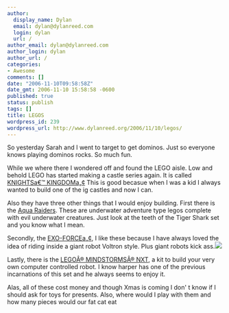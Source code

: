 ```yaml
---
author:
  display_name: Dylan
  email: dylan@dylanreed.com
  login: dylan
  url: /
author_email: dylan@dylanreed.com
author_login: dylan
author_url: /
categories:
- Awesome
comments: []
date: "2006-11-10T09:58:58Z"
date_gmt: 2006-11-10 15:58:58 -0600
published: true
status: publish
tags: []
title: LEGOS
wordpress_id: 239
wordpress_url: http://www.dylanreed.org/2006/11/10/legos/
---
```


So yesterday Sarah and I went to target to get dominos. Just so everyone knows playing dominos rocks. So much fun.

While we where there I wondered off and found the LEGO aisle. Low and behold LEGO has started making a castle series again. It is called [KNIGHTSa€™ KINGDOMa„¢][1] This is good becasue when I was a kid I always wanted to build one of the ig castles and now I can.

   [1]: http://shop.lego.com/ByTheme/Product.aspx?p=K8823&cn=354&d=70

Also they have three other things that I would enjoy building. First there is the [Aqua Raiders][2]. These are underwater adventure type legos complete with evil underwater creatures. Just look at the teeth of the Tiger Shark set and you know what I mean.

   [2]: http://shop.lego.com/ByTheme/Leaf.aspx?cn=468&d=70

Secondly, the [EXO-FORCEa„¢][3], I like these because I have always loved the idea of riding inside a giant robot Voltron style. Plus giant robots kick ass.[![][4]][5]

   [3]: http://shop.lego.com/ByTheme/Leaf.aspx?cn=34&d=70
   [4]: http://www.dylanreed.org//media/2006/11/WindowsLiveWriter/LEGOS_7DED/11_thumb%5B23%5D.jpg
   [5]: http://www.dylanreed.org//media/2006/11/WindowsLiveWriter/LEGOS_7DED/11%5B25%5D.jpg

Lastly, there is the [LEGOÂ® MINDSTORMSÂ® NXT][6], a kit to build your very own computer controlled robot. I know harper has one of the previous incarnations of this set and he always seems to enjoy it.

   [6]: http://shop.lego.com/ByTheme/Product.aspx?p=8527&cn=17

Alas, all of these cost money and though Xmas is coming I don' t know if I should ask for toys for presents. Also, where would I play with them and how many pieces would our fat cat eat
